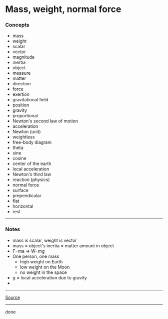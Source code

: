 # Mass, weight, normal force

### Concepts

- mass
- weight
- scalar
- vector
- magnitude
- inertia
- object
- measure
- matter
- direction
- force
- exertion
- gravitational field
- position
- gravity
- proportional
- Newton's second law of motion
- acceleration
- Newton (unit)
- weightless
- free-body diagram
- theta
- sine
- cosine
- center of the earth
- local acceleration
- Newton's third law
- reaction (physics)
- normal force
- surface
- prependicular
- flat
- horizontal
- rest

---

### Notes

- mass is scalar, weight is vector
- mass = object's inertia = matter amount in object
- F=ma => W=mg
- One person, one mass
    - high weight on Earth
    - low weight on the Moon
    - no weight in the space
- g = local acceleration due to gravity
- 

---

[Source](https://youtu.be/57gKnA94Doc)

---

done